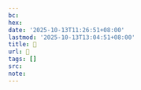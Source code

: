 ```yaml
---
bc:
hex:
date: '2025-10-13T11:26:51+08:00'
lastmod: '2025-10-13T13:04:51+08:00'
title: 󰓹
url: 󰓹
tags: []
src:
note:
---
```

